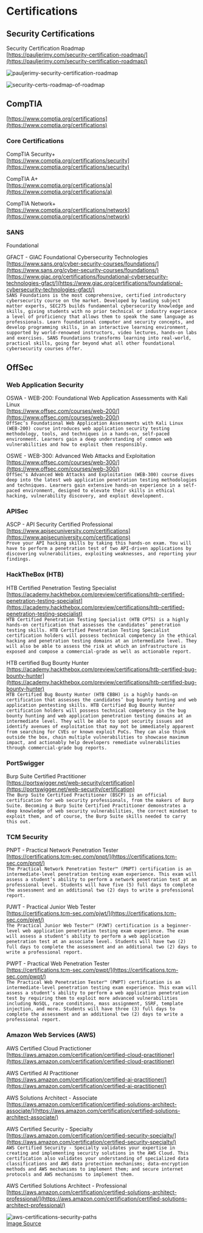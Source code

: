 # Certifications  

## Security Certifications  

Security Certification Roadmap  
[https://pauljerimy.com/security-certification-roadmap/](https://pauljerimy.com/security-certification-roadmap/)  

![pauljerimy-security-certification-roadmap](../../images/certifications/pauljerimy-security-certification-roadmap.png)  

![security-certs-roadmap-of-roadmap](../../images/certifications/security-certs-roadmap-of-roadmap.png)  


## CompTIA  
[https://www.comptia.org/certifications](https://www.comptia.org/certifications)  

### Core Certifications  

CompTIA Security+  
[https://www.comptia.org/certifications/security](https://www.comptia.org/certifications/security)  

CompTIA A+  
[https://www.comptia.org/certifications/a](https://www.comptia.org/certifications/a)  

CompTIA Network+  
[https://www.comptia.org/certifications/network](https://www.comptia.org/certifications/network)  

### SANS  

Foundational  

GFACT - GIAC Foundational Cybersecurity Technologies  
[https://www.sans.org/cyber-security-courses/foundations/](https://www.sans.org/cyber-security-courses/foundations/)  
[https://www.giac.org/certifications/foundational-cybersecurity-technologies-gfact/](https://www.giac.org/certifications/foundational-cybersecurity-technologies-gfact/)  
`SANS Foundations is the most comprehensive, certified introductory cybersecurity course on the market. Developed by leading subject matter experts, SEC275 builds fundamental cybersecurity knowledge and skills, giving students with no prior technical or industry experience a level of proficiency that allows them to speak the same language as professionals. Learn foundational computer and security concepts, and develop programming skills, in an interactive learning environment, supported by world-renowned instructors, video lectures, hands-on labs and exercises. SANS Foundations transforms learning into real-world, practical skills, going far beyond what all other foundational cybersecurity courses offer.`  


## OffSec  

### Web Application Security  

OSWA - WEB-200: Foundational Web Application Assessments with Kali Linux  
[https://www.offsec.com/courses/web-200/](https://www.offsec.com/courses/web-200/)  
`OffSec’s Foundational Web Application Assessments with Kali Linux (WEB-200) course introduces web application security testing methodology, tools, and techniques in a hands-on, self-paced environment. Learners gain a deep understanding of common web vulnerabilities and how to exploit them responsibly.`  

OSWE - WEB-300: Advanced Web Attacks and Exploitation  
[https://www.offsec.com/courses/web-300/](https://www.offsec.com/courses/web-300/)  
`OffSec’s Advanced Web Attacks and Exploitation (WEB-300) course dives deep into the latest web application penetration testing methodologies and techniques. Learners gain extensive hands-on experience in a self-paced environment, designed to elevate their skills in ethical hacking, vulnerability discovery, and exploit development.`  


### APISec  

ASCP - API Security Certified Professional  
[https://www.apisecuniversity.com/certifications](https://www.apisecuniversity.com/certifications)  
`Prove your API hacking skills by taking this hands-on exam. You will have to perform a penetration test of two API-driven applications by discovering vulnerabilities, exploiting weaknesses, and reporting your findings.`  


### HackTheBox (HTB)  

HTB Certified Penetration Testing Specialist  
[https://academy.hackthebox.com/preview/certifications/htb-certified-penetration-testing-specialist](https://academy.hackthebox.com/preview/certifications/htb-certified-penetration-testing-specialist)  
`HTB Certified Penetration Testing Specialist (HTB CPTS) is a highly hands-on certification that assesses the candidates’ penetration testing skills. HTB Certified Penetration Testing Specialist certification holders will possess technical competency in the ethical hacking and penetration testing domains at an intermediate level. They will also be able to assess the risk at which an infrastructure is exposed and compose a commercial-grade as well as actionable report.`  

HTB certified Bug Bounty Hunter  
[https://academy.hackthebox.com/preview/certifications/htb-certified-bug-bounty-hunter](https://academy.hackthebox.com/preview/certifications/htb-certified-bug-bounty-hunter)  
`HTB Certified Bug Bounty Hunter (HTB CBBH) is a highly hands-on certification that assesses the candidates’ bug bounty hunting and web application pentesting skills. HTB Certified Bug Bounty Hunter certification holders will possess technical competency in the bug bounty hunting and web application penetration testing domains at an intermediate level. They will be able to spot security issues and identify avenues of exploitation that may not be immediately apparent from searching for CVEs or known exploit PoCs. They can also think outside the box, chain multiple vulnerabilities to showcase maximum impact, and actionably help developers remediate vulnerabilities through commercial-grade bug reports.`  


### PortSwigger  

Burp Suite Certified Practitioner  
[https://portswigger.net/web-security/certification](https://portswigger.net/web-security/certification)  
`The Burp Suite Certified Practitioner (BSCP) is an official certification for web security professionals, from the makers of Burp Suite. Becoming a Burp Suite Certified Practitioner demonstrates a deep knowledge of web security vulnerabilities, the correct mindset to exploit them, and of course, the Burp Suite skills needed to carry this out.`  


### TCM Security  

PNPT - Practical Network Penetration Tester  
[https://certifications.tcm-sec.com/pnpt/](https://certifications.tcm-sec.com/pnpt/)  
`The Practical Network Penetration Tester™ (PNPT) certification is an intermediate-level penetration testing exam experience. This exam will assess a student’s ability to perform a network penetration test at an professional level. Students will have five (5) full days to complete the assessment and an additional two (2) days to write a professional report.`  

PJWT - Practical Junior Web Tester  
[https://certifications.tcm-sec.com/pjwt/](https://certifications.tcm-sec.com/pjwt/)  
`The Practical Junior Web Tester™ (PJWT) certification is a beginner-level web application penetration testing exam experience. The exam will assess a student’s ability to perform a web application penetration test at an associate level. Students will have two (2) full days to complete the assessment and an additional two (2) days to write a professional report.`  

PWPT - Practical Web Penetration Tester  
[https://certifications.tcm-sec.com/pwpt/](https://certifications.tcm-sec.com/pwpt/)  
`The Practical Web Penetration Tester™ (PWPT) certification is an intermediate-level penetration testing exam experience. This exam will assess a student’s ability to perform a web application penetration test by requiring them to exploit more advanced vulnerabilities including NoSQL, race conditions, mass assignment, SSRF, template injection, and more. Students will have three (3) full days to complete the assessment and an additional two (2) days to write a professional report.`  


### Amazon Web Services (AWS)  

AWS Certified Cloud Practictioner  
[https://aws.amazon.com/certification/certified-cloud-practitioner](https://aws.amazon.com/certification/certified-cloud-practitioner)  

AWS Certified AI Practitioner  
[https://aws.amazon.com/certification/certified-ai-practitioner/](https://aws.amazon.com/certification/certified-ai-practitioner/)

AWS Solutions Architect - Associate  
[https://aws.amazon.com/certification/certified-solutions-architect-associate/](https://aws.amazon.com/certification/certified-solutions-architect-associate/)  

AWS Certified Security - Specialty  
[https://aws.amazon.com/certification/certified-security-specialty/](https://aws.amazon.com/certification/certified-security-specialty/)  
`AWS Certified Security - Specialty validates your expertise in creating and implementing security solutions in the AWS Cloud. This certification also validates your understanding of specialized data classifications and AWS data protection mechanisms; data-encryption methods and AWS mechanisms to implement them; and secure internet protocols and AWS mechanisms to implement them.`  

AWS Certified Solutions Architect - Professional  
[https://aws.amazon.com/certification/certified-solutions-architect-professional/](https://aws.amazon.com/certification/certified-solutions-architect-professional/)  

![aws-certifications-security-paths](../../images/certifications/aws-certifications-security-paths.png)  
[Image Source](https://d1.awsstatic.com/training-and-certification/docs/AWS_certification_paths.pdf?pp=cert&c=exam&z=6)  
